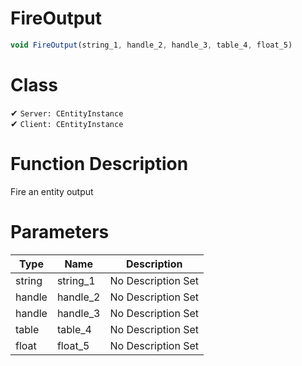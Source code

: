 # FireOutput
```js
void FireOutput(string_1, handle_2, handle_3, table_4, float_5)
```
# Class
✔ `Server: CEntityInstance`  
✔ `Client: CEntityInstance`  

# Function Description
Fire an entity output
# Parameters
Type|Name|Description
--|--|--
string|string_1|No Description Set
handle|handle_2|No Description Set
handle|handle_3|No Description Set
table|table_4|No Description Set
float|float_5|No Description Set
